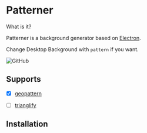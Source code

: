 # Patterner

What is it?

Patterner is a background generator based on [Electron](http://electron.atom.io/).

Change Desktop Background with `pattern` if you want.

![GitHub](https://cloud.githubusercontent.com/assets/27926/10208986/eac0ffa6-6809-11e5-8ea5-bfec63df0f4b.png)


## Supports

* [x] [geopattern](https://github.com/btmills/geopattern)
* [ ] [trianglify](https://github.com/qrohlf/trianglify)


## Installation


